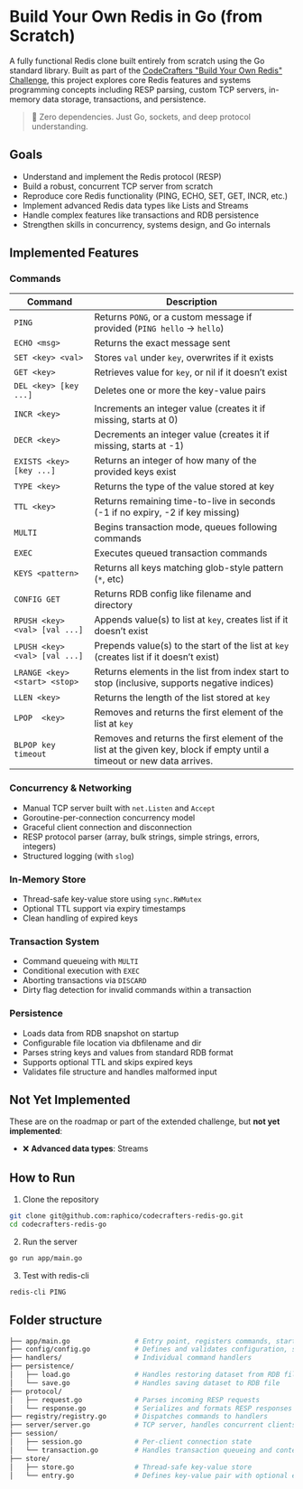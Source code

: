 # Build Your Own Redis in Go (from Scratch)

A fully functional Redis clone built entirely from scratch using the Go standard library. Built as part of the [CodeCrafters "Build Your Own Redis" Challenge](https://codecrafters.io/challenges/redis), this project explores core Redis features and systems programming concepts including RESP parsing, custom TCP servers, in-memory data storage, transactions, and persistence.

> 🚀 Zero dependencies. Just Go, sockets, and deep protocol understanding.

## Goals

- Understand and implement the Redis protocol (RESP)
- Build a robust, concurrent TCP server from scratch
- Reproduce core Redis functionality (PING, ECHO, SET, GET, INCR, etc.)
- Implement advanced Redis data types like Lists and Streams
- Handle complex features like transactions and RDB persistence
- Strengthen skills in concurrency, systems design, and Go internals

## Implemented Features

### Commands

| Command                       | Description                                                                                                             |
| ----------------------------- | ----------------------------------------------------------------------------------------------------------------------- |
| `PING`                        | Returns `PONG`, or a custom message if provided (`PING hello` → `hello`)                                                |
| `ECHO <msg>`                  | Returns the exact message sent                                                                                          |
| `SET <key> <val>`             | Stores `val` under `key`, overwrites if it exists                                                                       |
| `GET <key>`                   | Retrieves value for `key`, or nil if it doesn’t exist                                                                   |
| `DEL <key> [key ...]`         | Deletes one or more the key-value pairs                                                                                 |
| `INCR <key>`                  | Increments an integer value (creates it if missing, starts at 0)                                                        |
| `DECR <key>`                  | Decrements an integer value (creates it if missing, starts at -1)                                                       |
| `EXISTS <key> [key ...]`      | Returns an integer of how many of the provided keys exist                                                               |
| `TYPE <key>`                  | Returns the type of the value stored at key                                                                             |
| `TTL <key>`                   | Returns remaining time-to-live in seconds (-1 if no expiry, -2 if key missing)                                          |
| `MULTI`                       | Begins transaction mode, queues following commands                                                                      |
| `EXEC`                        | Executes queued transaction commands                                                                                    |
| `KEYS <pattern>`              | Returns all keys matching glob-style pattern (`*`, etc)                                                                 |
| `CONFIG GET`                  | Returns RDB config like filename and directory                                                                          |
| `RPUSH <key> <val> [val ...]` | Appends value(s) to list at `key`, creates list if it doesn’t exist                                                     |
| `LPUSH <key> <val> [val ...]` | Prepends value(s) to the start of the list at `key` (creates list if it doesn’t exist)                                  |
| `LRANGE <key> <start> <stop>` | Returns elements in the list from index start to stop (inclusive, supports negative indices)                            |
| `LLEN <key>`                  | Returns the length of the list stored at `key`                                                                          |
| `LPOP  <key>`                 | Removes and returns the first element of the list at `key`                                                              |
| `BLPOP key timeout`           | Removes and returns the first element of the list at the given key, block if empty until a timeout or new data arrives. |

### Concurrency & Networking

- Manual TCP server built with `net.Listen` and `Accept`
- Goroutine-per-connection concurrency model
- Graceful client connection and disconnection
- RESP protocol parser (array, bulk strings, simple strings, errors, integers)
- Structured logging (with `slog`)

### In-Memory Store

- Thread-safe key-value store using `sync.RWMutex`
- Optional TTL support via expiry timestamps
- Clean handling of expired keys

### Transaction System

- Command queueing with `MULTI`
- Conditional execution with `EXEC`
- Aborting transactions via `DISCARD`
- Dirty flag detection for invalid commands within a transaction

### Persistence

- Loads data from RDB snapshot on startup
- Configurable file location via dbfilename and dir
- Parses string keys and values from standard RDB format
- Supports optional TTL and skips expired keys
- Validates file structure and handles malformed input

## Not Yet Implemented

These are on the roadmap or part of the extended challenge, but **not yet implemented**:

- ❌ **Advanced data types**: Streams

## How to Run

1. Clone the repository

```bash
git clone git@github.com:raphico/codecrafters-redis-go.git
cd codecrafters-redis-go
```

2. Run the server

```bash
go run app/main.go
```

3. Test with redis-cli

```bash
redis-cli PING
```

## Folder structure

```bash
├── app/main.go                # Entry point, registers commands, starts server
├── config/config.go           # Defines and validates configuration, such as RDB path
├── handlers/                  # Individual command handlers
├── persistence/
│   ├── load.go                # Handles restoring dataset from RDB file
│   └── save.go                # Handles saving dataset to RDB file
├── protocol/
│   ├── request.go             # Parses incoming RESP requests
│   └── response.go            # Serializes and formats RESP responses
├── registry/registry.go       # Dispatches commands to handlers
├── server/server.go           # TCP server, handles concurrent clients
├── session/
│   ├── session.go             # Per-client connection state
│   └── transaction.go         # Handles transaction queueing and context
├── store/
│   ├── store.go               # Thread-safe key-value store
│   └── entry.go               # Defines key-value pair with optional expiry
```
